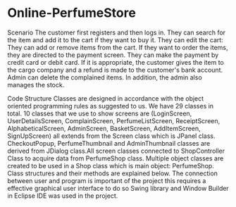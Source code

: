 # Online-PerfumeStore
Scenario
The customer first registers and then logs in. They can search for the item and add it to
the cart if they want to buy it. They can edit the cart: They can add or remove items from the
cart. If they want to order the items, they are directed to the payment screen. They can make
the payment by credit card or debit card. If it is appropriate, the customer gives the item to
the cargo company and a refund is made to the customer's bank account. Admin can delete the
complained items. In addition, the admin also manages the stock.

Code Structure
Classes are designed in accordance with the object oriented programming rules as
suggested to us. We have 29 classes in total. 10 classes that we use to show screens are
(LoginScreen, UserDetailsScreen, ComplainScreen, PerfumeListScreen, ReceiptScreen,
AlphabeticalScreen, AdminScreen, BasketScreen, AddItemScreen, SignUpScreen) all
extends from the Screen class which is JPanel class. CheckoutPopup, PerfumeThumbnail
and AdminThumbnail classes are derived from JDialog class.All screen classes connected
to ShopController Class to acquire data from PerfumeShop class. Multiple object classes
are created to be used in a Shop class which is main object: PerfumeShop. Class
structures and their methods are explained below.
The connection between user and program is important of the project this requires a
effective graphical user interface to do so Swing library and Window Builder in Eclipse IDE
was used in the project.
